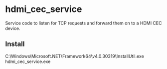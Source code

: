 # hdmi_cec_service
Service code to listen for TCP requests and forward them on to a HDMI CEC device.

## Install
C:\Windows\Microsoft.NET\Framework64\v4.0.30319\InstallUtil.exe hdmi_cec_service.exe
